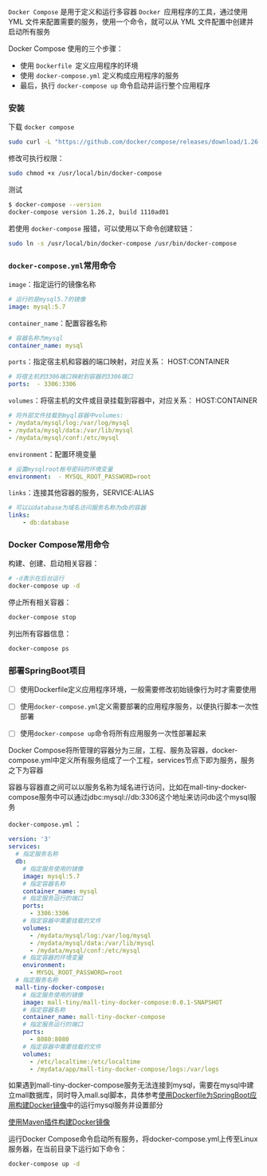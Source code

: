 



`Docker Compose` 是用于定义和运行多容器 `Docker `应用程序的工具，通过使用 YML 文件来配置需要的服务，使用一个命令，就可以从 YML 文件配置中创建并启动所有服务



Docker Compose 使用的三个步骤：

- 使用 `Dockerfile `定义应用程序的环境
- 使用 `docker-compose.yml` 定义构成应用程序的服务
- 最后，执行 `docker-compose up` 命令启动并运行整个应用程序





### 安装



下载 `docker compose`

```bash
sudo curl -L "https://github.com/docker/compose/releases/download/1.26.2/docker-compose-$(uname -s)-$(uname -m)" -o /usr/local/bin/docker-compose
```



修改可执行权限：

```bash
sudo chmod +x /usr/local/bin/docker-compose
```



测试

```bash
$ docker-compose --version
docker-compose version 1.26.2, build 1110ad01
```



若使用 `docker-compose` 报错，可以使用以下命令创建软链：

```bash
sudo ln -s /usr/local/bin/docker-compose /usr/bin/docker-compose
```





### `docker-compose.yml`常用命令

`image`：指定运行的镜像名称

```yml
# 运行的是mysql5.7的镜像
image: mysql:5.7
```



`container_name`：配置容器名称

```yml
# 容器名称为mysql
container_name: mysql
```



`ports`：指定宿主机和容器的端口映射，对应关系： HOST:CONTAINER

```yml
# 将宿主机的3306端口映射到容器的3306端口
ports:  - 3306:3306
```



`volumes`：将宿主机的文件或目录挂载到容器中，对应关系： HOST:CONTAINER

```yml
# 将外部文件挂载到myql容器中volumes:  
- /mydata/mysql/log:/var/log/mysql  
- /mydata/mysql/data:/var/lib/mysql  
- /mydata/mysql/conf:/etc/mysql
```



`environment`：配置环境变量

```yml
# 设置mysqlroot帐号密码的环境变量
environment:  - MYSQL_ROOT_PASSWORD=root
```



`links`：连接其他容器的服务，SERVICE:ALIAS

```yml
# 可以以database为域名访问服务名称为db的容器
links:  
	- db:database
```





### Docker Compose常用命令



构建、创建、启动相关容器：

```bash
# -d表示在后台运行
docker-compose up -d
```



停止所有相关容器：

```bash
docker-compose stop
```



列出所有容器信息：

```bash
docker-compose ps
```







### 部署SpringBoot项目

- [ ] 使用Dockerfile定义应用程序环境，一般需要修改初始镜像行为时才需要使用
- [ ] 使用`docker-compose.yml`定义需要部署的应用程序服务，以便执行脚本一次性部署
- [ ] 使用`docker-compose up`命令将所有应用服务一次性部署起来





Docker Compose将所管理的容器分为三层，工程、服务及容器，docker-compose.yml中定义所有服务组成了一个工程，services节点下即为服务，服务之下为容器



容器与容器直之间可以以服务名称为域名进行访问，比如在mall-tiny-docker-compose服务中可以通过jdbc:mysql://db:3306这个地址来访问db这个mysql服务



`docker-compose.yml` ：

```yml
version: '3'
services:  
  # 指定服务名称  
  db:    
    # 指定服务使用的镜像    
    image: mysql:5.7    
    # 指定容器名称    
    container_name: mysql    
    # 指定服务运行的端口    
    ports:      
      - 3306:3306    
    # 指定容器中需要挂载的文件    
    volumes:      
      - /mydata/mysql/log:/var/log/mysql      
      - /mydata/mysql/data:/var/lib/mysql      
      - /mydata/mysql/conf:/etc/mysql    
    # 指定容器的环境变量    
    environment:      
      - MYSQL_ROOT_PASSWORD=root  
  # 指定服务名称  
  mall-tiny-docker-compose:    
    # 指定服务使用的镜像    
    image: mall-tiny/mall-tiny-docker-compose:0.0.1-SNAPSHOT    
    # 指定容器名称    
    container_name: mall-tiny-docker-compose    
    # 指定服务运行的端口    
    ports:      
      - 8080:8080    
    # 指定容器中需要挂载的文件    
    volumes:      
      - /etc/localtime:/etc/localtime      
      - /mydata/app/mall-tiny-docker-compose/logs:/var/logs
```



如果遇到mall-tiny-docker-compose服务无法连接到mysql，需要在mysql中建立mall数据库，同时导入mall.sql脚本，具体参考[使用Dockerfile为SpringBoot应用构建Docker镜像](https://mp.weixin.qq.com/s?__biz=MzU1Nzg4NjgyMw==&mid=2247483795&idx=1&sn=b46ce4823e2e2b5a2abdec1ca5654800&scene=21#wechat_redirect)中的运行mysql服务并设置部分



[使用Maven插件构建Docker镜像](https://mp.weixin.qq.com/s?__biz=MzU1Nzg4NjgyMw==&mid=2247483781&idx=1&sn=77379ed72d307cdad67495455d487a97&scene=21#wechat_redirect)



运行Docker Compose命令启动所有服务，将docker-compose.yml上传至Linux服务器，在当前目录下运行如下命令：

```bash
docker-compose up -d
```